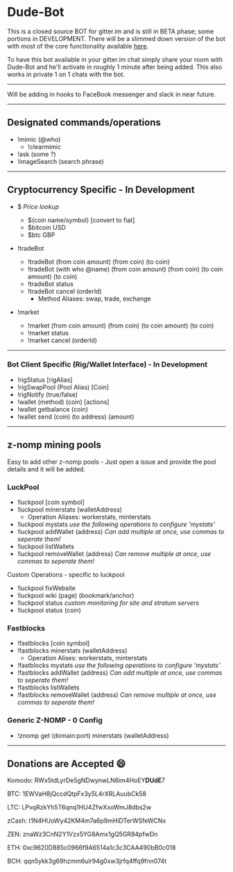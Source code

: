 # Dude-Bot

This is a closed source BOT for gitter.im and is still in BETA phase; some portions in DEVELOPMENT. There will be a slimmed down version of the bot with most of the core functionality available [here](https://github.com/Dude-WTF/simple-gitter.im-bot).

To have this bot available in your gitter.im chat simply share your room with Dude-Bot and he'll activate in roughly 1 minute after being added. This also works in private 1 on 1 chats with the bot.

---

Will be adding in hooks to FaceBook messenger and slack in near future.

---

## Designated commands/operations

* !mimic (@who)
  * !clearmimic
* !ask (some ?)
* !imageSearch (search phrase)

---

## Cryptocurrency Specific - In Development

* $ *Price lookup*
  * $(coin name/symbol) [convert to fiat]
  * $bitcoin USD
  * $btc GBP

* !tradeBot
  * !tradeBot (from coin amount) (from coin) (to coin)
  * !tradeBot (with who @name) (from coin amount) (from coin) (to coin amount) (to coin)
  * !tradeBot status
  * !tradeBot cancel (orderId)
    * Method Aliases: swap, trade, exchange

* !market
  * !market (from coin amount) (from coin) (to coin amount) (to coin)
  * !market status 
  * !market cancel (orderId)


---

### Bot Client Specific (Rig/Wallet Interface) - In Development
* !rigStatus [rigAlias]
* !rigSwapPool (Pool Alias) [Coin]
* !rigNotify (true/false)
* !wallet (method) (coin) [actions]
* !wallet getbalance (coin)
* !wallet send (coin) (to address) (amount)

---

## z-nomp mining pools

Easy to add other z-nomp pools - Just open a issue and provide the pool details and it will be added.

### LuckPool
* !luckpool [coin symbol]
* !luckpool minerstats (walletAddress)
  * Operation Aliases: workerstats, minterstats
* !luckpool mystats *use the following operations to configure 'mystats'*
* !luckpool addWallet (address) *Can add multiple at once, use commas to seperate them!*
* !luckpool listWallets 
* !luckpool removeWallet (address) *Can remove multiple at once, use commas to seperate them!*

Custom Operations - specific to luckpool
* !luckpool fixWebsite
* !luckpool wiki (page) (bookmark/anchor) 
* !luckpool status *custom monitoring for site and stratum servers*
* !luckpool status (coin)

### Fastblocks
* !fastblocks [coin symbol]
* !fastblocks minerstats (walletAddress)
  * Operation Alises: workerstats, minterstats
* !fastblocks mystats *use the following operations to configure 'mystats'*
* !fastblocks addWallet (address) *Can add multiple at once, use commas to seperate them!*
* !fastblocks listWallets 
* !fastblocks removeWallet (address) *Can remove multiple at once, use commas to seperate them!*

### Generic Z-NOMP - 0 Config
* !znomp get (domain:port) minerstats (walletAddress)

---

Donations are Accepted :smile:
---

Komodo: RWx5tdLyrDe5gNDwynwLN6im4HoEY**DUdE**7

BTC: 1EWVaH8jQccdQtpFx3y5L4rXRLAuubCk58

LTC: LPvqRzkYh5T6qnq1HU4ZfwXxoWmJ8dbs2w

zCash: t1N4HUoWy42KM4m7a6p9mHiDTerWSfeWCNx

ZEN: znaWz3CnN2Y1Vzx5YG8Amx1gQ5GR84pfwDn

ETH: 0xc9620D885c0966f9A6514a1c3c3CAA490bB0c018

BCH: qqn5ykk3g69hzmm6ulr94g0xw3jrfq4ffq9fnn074t
